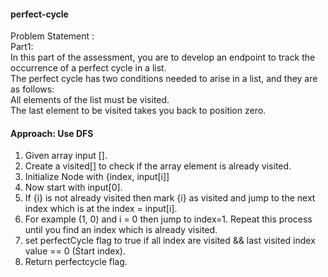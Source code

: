 #### perfect-cycle  
Problem Statement :  
Part1:  
In this part of the assessment, you are to develop an endpoint to track the occurrence of a perfect cycle in a list.  
The perfect cycle has two conditions needed to arise in a list, and they are as follows:  
All elements of the list must be visited.  
The last element to be visited takes you back to position zero.  

#### Approach: Use DFS  
1. Given array input [].  
2. Create a visited[] to check if the array element is already visited.  
3. Initialize Node with {index, input[i]]   
4. Now start with input[0].   
5. If {i} is not already visited then mark {i} as visited and jump to the next index which is at the index = input[i].   
6. For example (1, 0) and i = 0 then jump to  index=1. Repeat this process until you find an index which is already visited.   
7. set perfectCycle flag to true if all index are visited &&  last visited index value == 0 (Start index).    
8. Return perfectcycle flag.   
 
